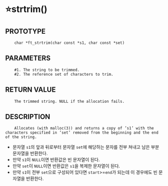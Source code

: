 ⭐strtrim()
===================

PROTOTYPE
----------
        char *ft_strtrim(char const *s1, char const *set)
        
PARAMETERS
----------
        #1. The string to be trimmed.
        #2. The reference set of characters to trim.
        
RETURN VALUE
-----------
        The trimmed string. NULL if the allocation fails.

DESCRIPTION
-----------
        Allocates (with malloc(3)) and returns a copy of ’s1’ with the characters specified in ’set’ removed from the beginning and the end of the string.

* 문자열 `s1`의 앞과 뒤로부터 문자열 `set`에 해당하는 문자를 전부 쳐내고 남은 부분 문자열을 반환한다.
* 만약 `s1`이 `NULL`이면 반환값은 빈 문자열이 된다.
* 만약 `set`이 `NULL`이면 반환값은 `s1`을 복제한 문자열이 된다.
* 만약 `s1`이 전부 `set`으로 구성되어 있다면 `start`>=`end`가 되는데 이 경우에도 빈 문자열을 반환한다.
</br>
</br>
</br>
</br>
</br>
